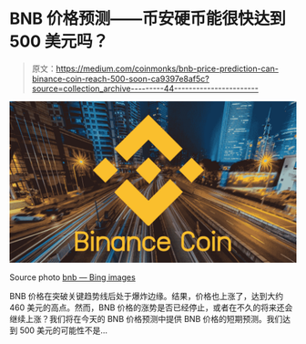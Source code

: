 # BNB 价格预测——币安硬币能很快达到 500 美元吗？

> 原文：<https://medium.com/coinmonks/bnb-price-prediction-can-binance-coin-reach-500-soon-ca9397e8af5c?source=collection_archive---------44----------------------->

![](img/1536457dc70b259ef2df5dc30bd9ef08.png)

Source photo [bnb — Bing images](https://www.bing.com/images/search?view=detailV2&ccid=PTBhdXqs&id=1BE7009BD2BDA2DE0C9B97B73DF872A9617D6729&thid=OIP.PTBhdXqsDYAHZDWu4leiYwHaEK&mediaurl=https%3a%2f%2fcryptocoinspy.com%2fwp-content%2fuploads%2f2019%2f02%2fbnb-1320x743.jpg&cdnurl=https%3a%2f%2fth.bing.com%2fth%2fid%2fR.3d3061757aac0d80076435aee257a263%3frik%3dKWd9Yaly%252bD23lw%26pid%3dImgRaw%26r%3d0&exph=743&expw=1320&q=bnb&simid=607988917810063577&FORM=IRPRST&ck=362B000FCC12E8B577D151E57A37F69B&selectedIndex=5&ajaxhist=0&ajaxserp=0)

BNB 价格在突破关键趋势线后处于爆炸边缘。结果，价格也上涨了，达到大约 460 美元的高点。然而，BNB 价格的涨势是否已经停止，或者在不久的将来还会继续上涨？我们将在今天的 BNB 价格预测中提供 BNB 价格的短期预测。我们达到 500 美元的可能性不是…